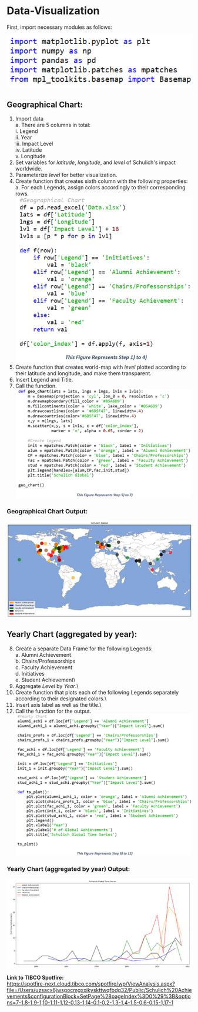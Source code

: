 # Data-Visualization
First, import necessary modules as follows:

![](images/modules.png)

## **Geographical Chart:**
1) Import data \
      a. There are 5 columns in total: \
            i. Legend \
            ii. Year \
            iii. Impact Level \
            iv. Latitude \
            v. Longitude 
2) Set variables for *latitude*, *longitude*, and *level* of Schulich's impact worldwide. 
3) Parameterize *level* for better visualization. 
4) Create function that creates sixth column with the following properties: \
      a. For each Legends, assign colors accordingly to their corresponding rows.\
      ![](images/steps.png)
5) Create function that creates world-map with *level* plotted according to their latitude and longitude, and make them transparent.
6) Insert Legend and Title.
7) Call the function.\
![](images/geochart.png)

### **Geographical Chart Output:**
![](images/global.png)
## **Yearly Chart (aggregated by year):**
8) Create a separate Data Frame for the following Legends:\
      a. Alumni Achievement\
      b. Chairs/Professorships\
      c. Faculty Achievement\
      d. Initiatives\
      e. Student Achievement\
9) Aggregate *Level* by *Year*.\
10) Create function that plots each of the following Legends separately according to their designated colors.\
11) Insert axis label as well as the title.\
12) Call the function for the output.\
![](images/ychart.png)
### **Yearly Chart (aggregated by year) Output:**
![](images/spotfireg.png)

**Link to TIBCO Spotfire:**\
https://spotfire-next.cloud.tibco.com/spotfire/wp/ViewAnalysis.aspx?file=/Users/uzsacx6jwsgocmgxxjkyskttwqfbdg32/Public/Schulich%20Achievements&configurationBlock=SetPage%28pageIndex%3D0%29%3B&options=7-1,8-1,9-1,10-1,11-1,12-0,13-1,14-0,1-0,2-1,3-1,4-1,5-0,6-0,15-1,17-1

      
      

      
            
      

